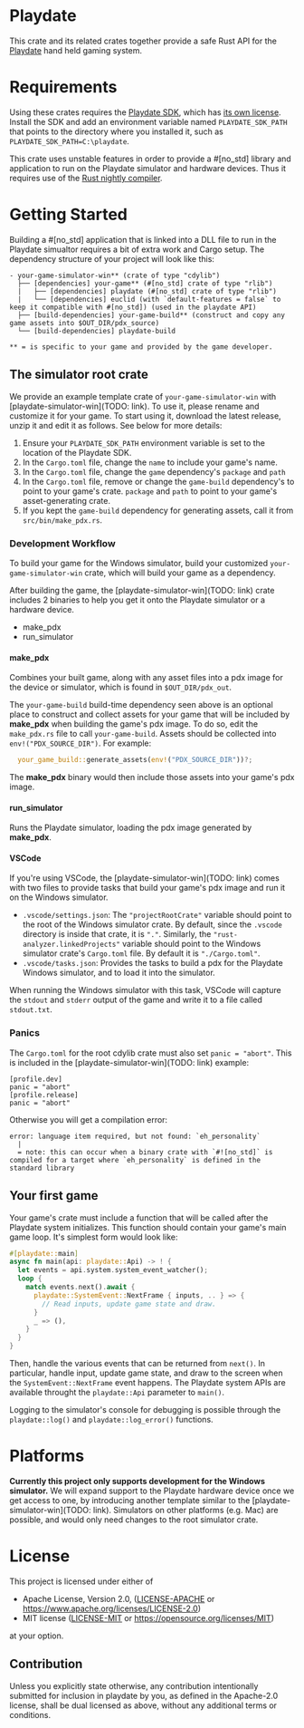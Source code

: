 <!--- Please keep the playdate crate root's comment and README.md in sync. -->

# Playdate

This crate and its related crates together provide a safe Rust API for the
[Playdate](https://play.date/) hand held gaming system.

# Requirements
Using these crates requires the [Playdate SDK](https://play.date/dev/), which has [its own
license](https://play.date/dev/sdk-license). Install the SDK and add an environment variable
named `PLAYDATE_SDK_PATH` that points to the directory where you installed it, such as
`PLAYDATE_SDK_PATH=C:\playdate`.

This crate uses unstable features in order to provide a #[no_std] library and application to run
on the Playdate simulator and hardware devices. Thus it requires use of the [Rust nightly
compiler](https://doc.rust-lang.org/1.2.0/book/nightly-rust.html).

# Getting Started

Building a #[no_std] application that is linked into a DLL file to run in the Playdate simualtor
requires a bit of extra work and Cargo setup. The dependency structure of your project will look
like this:

```
- your-game-simulator-win** (crate of type "cdylib")
  ├── [dependencies] your-game** (#[no_std] crate of type "rlib")
  |   ├── [dependencies] playdate (#[no_std] crate of type "rlib")
  |   └── [dependencies] euclid (with `default-features = false` to keep it compatible with #[no_std]) (used in the playdate API)
  ├── [build-dependencies] your-game-build** (construct and copy any game assets into $OUT_DIR/pdx_source)
  └── [build-dependencies] playdate-build

** = is specific to your game and provided by the game developer.
```

## The simulator root crate

We provide an example template crate of `your-game-simulator-win` with
[playdate-simulator-win](TODO: link). To use it, please rename and customize it for your game.
To start using it, download the latest release, unzip it and edit it as follows. See below for
more details:
1. Ensure your `PLAYDATE_SDK_PATH` environment variable is set to the location of the Playdate
   SDK.
1. In the `Cargo.toml` file, change the `name` to include your game's name.
1. In the `Cargo.toml` file, change the `game` dependency's `package` and `path`
1. In the `Cargo.toml` file, remove or change the `game-build` dependency's to point to your
   game's crate. `package` and `path` to point to your game's asset-generating crate.
1. If you kept the `game-build` dependency for generating assets, call it from
   `src/bin/make_pdx.rs`.

### Development Workflow

To build your game for the Windows simulator, build your customized `your-game-simulator-win`
crate, which will build your game as a dependency.

After building the game, the [playdate-simulator-win](TODO: link) crate includes 2 binaries to
help you get it onto the Playdate simulator or a hardware device.
* make_pdx
* run_simulator

#### make_pdx
Combines your built game, along with any asset files into a pdx image for the device or
simulator, which is found in `$OUT_DIR/pdx_out`.

The `your-game-build` build-time dependency seen above is an optional place to construct and
collect assets for your game that will be included by **make_pdx** when building the game's pdx
image. To do so, edit the `make_pdx.rs` file to call `your-game-build`. Assets should be
collected into `env!("PDX_SOURCE_DIR")`. For example:
```rs
  your_game_build::generate_assets(env!("PDX_SOURCE_DIR"))?;
```

The **make_pdx** binary would then include those assets into your game's pdx image.

#### run_simulator

Runs the Playdate simulator, loading the pdx image generated by **make_pdx**.

#### VSCode

If you're using VSCode, the [playdate-simulator-win](TODO: link) comes with two files to provide
tasks that build your game's pdx image and run it on the Windows simulator.
* `.vscode/settings.json`: The `"projectRootCrate"` variable should point to the root of the
  Windows simulator crate. By default, since the `.vscode` directory is inside that crate, it is
  `"."`. Similarly, the `"rust-analyzer.linkedProjects"` variable should point to the Windows
  simulator crate's `Cargo.toml` file. By default it is `"./Cargo.toml"`.
* `.vscode/tasks.json`: Provides the tasks to build a pdx for the Playdate Windows simulator,
  and to load it into the simulator.

When running the Windows simulator with this task, VSCode will capture the `stdout` and `stderr`
output of the game and write it to a file called `stdout.txt`.

### Panics

The `Cargo.toml` for the root cdylib crate must also set `panic = "abort"`. This is included in
the [playdate-simulator-win](TODO: link) example:
```
[profile.dev]
panic = "abort"
[profile.release]
panic = "abort"
```
Otherwise you will get a compilation error:
```
error: language item required, but not found: `eh_personality`
  |
  = note: this can occur when a binary crate with `#![no_std]` is compiled for a target where `eh_personality` is defined in the standard library
```

## Your first game

Your game's crate must include a function that will be called after the Playdate system
initializes. This function should contain your game's main game loop. It's simplest form would
look like:
```rs
#[playdate::main]
async fn main(api: playdate::Api) -> ! {
  let events = api.system.system_event_watcher();
  loop {
    match events.next().await {
      playdate::SystemEvent::NextFrame { inputs, .. } => {
        // Read inputs, update game state and draw.
      }
      _ => (),
    }
  }
}
```
Then, handle the various events that can be returned from `next()`. In particular, handle input,
update game state, and draw to the screen when the `SystemEvent::NextFrame` event happens. The
Playdate system APIs are available throught the `playdate::Api` parameter to `main()`.

Logging to the simulator's console for debugging is possible through the `playdate::log()` and
`playdate::log_error()` functions.

# Platforms

**Currently this project only supports development for the Windows simulator.** We will expand
support to the Playdate hardware device once we get access to one, by introducing another
template similar to the [playdate-simulator-win](TODO: link). Simulators on other platforms
(e.g. Mac) are possible, and would only need changes to the root simulator crate.

# License
This project is licensed under either of

* Apache License, Version 2.0, ([LICENSE-APACHE](LICENSE-APACHE) or
  https://www.apache.org/licenses/LICENSE-2.0)
* MIT license ([LICENSE-MIT](LICENSE-MIT) or https://opensource.org/licenses/MIT)

at your option.

## Contribution
Unless you explicitly state otherwise, any contribution intentionally submitted for inclusion in
playdate by you, as defined in the Apache-2.0 license, shall be dual licensed as above, without
any additional terms or conditions.